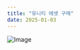```yaml
---
title: "유니티 에셋 구매"
date: 2025-01-03
---
```


![Image](https://github.com/user-attachments/assets/0eb3e8b9-cfa5-4993-b04e-dc2592721ad6)
